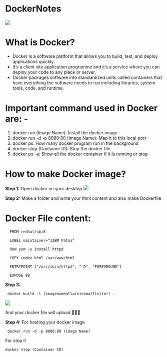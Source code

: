 # DockerNotes
<img src="https://github.com/Asifekhlaque/DockerNotes/assets/132199879/f20f4255-10d6-4bae-947e-e49f2fde79ad">
<h1>What is Docker?</h1>
<ul>
  <li>Docker is a software platform that allows you to build, test, and deploy applications quickly. </li>
  <li>It’s a client site application programme and it’s a service where you can deploy your code to any place or server.</li>
  <li>Docker packages software into standardized units called containers that have everything the software needs to run including libraries, system tools, code, and runtime.</li>
</ul>
<h1>Important command used in Docker are: -</h1>

   <ol>
     <li>docker run (Image Name): Install the docker image</li>
     <li>docker run -d -p 8080:80 (Image Name): Map it to this local port</li>
     <li>docker ps: How many docker program run in the background</li>
     <li>docker stop (Container ID): Stop the docker file</li>
     <li>docker ps -a: Show all the docker container if it is running or stop</li>
   </ol>  

<h1>How to make Docker image?</h1>
<b>Step 1:</b> Open docker on your desktop
<img src="https://github.com/Asifekhlaque/DockerNotes/assets/132199879/9ac039ef-655e-4cd6-848a-5cac4166d3c2" >

<b>Step 2:</b> Make a folder and write your html content and also make Dockerfile

# Docker File content:

      FROM redhat/ubi8

      LABEL maintainer="IIBM Patna"

      RUN yum -y install httpd

      COPY index.html /var/www/html

      ENTRYPOINT ["/usr/sbin/httpd", "-D", "FOREGROUND"]

      EXPOSE 80

<b>Step 3:</b>

     docker build -t (imagenameallareinsmallletter) .
<img src="https://github.com/Asifekhlaque/DockerNotes/assets/132199879/ac432497-1ed8-4b3f-8b32-effbfd5ef571">

And your docker file will upload 🎉🎉🎉

<b>Step 4:</b> For hosting your docker image

     docker run -d -p 8080:80 (Image Name)

For stop it 

    docker stop (Container ID) 
